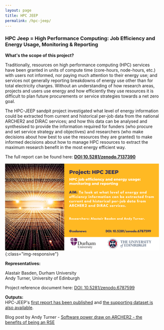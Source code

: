 ```yaml
---
layout: page
title: HPC JEEP
permalink: /hpc-jeep/
---
```


### HPC Jeep = High Performance Computing: Job Efficiency and Energy Usage, Monitoring & Reporting

**What's the scope of this project?** <br>

Traditionally, resources on high performance computing (HPC) services have been granted in units of compute time (core-hours, node-hours, etc.) with users not informed, nor paying much attention to their energy use; and services not generally reporting breakdowns of energy use other than for total electricity charges. Without an understanding of how research areas, projects and users use energy and how efficiently they use resources it is difficult to plan future procurements or service strategies towards a net zero goal. <br>

The HPC-JEEP sandpit project investigated what level of energy information could be extracted from current and historical per-job data from the national ARCHER2 and DiRAC services; and how this data can be analysed and synthesised to provide the information required for funders (who procure and set service strategy and objectives) and researchers (who make decisions about how best to use the resources they are granted) to make informed decisions about how to manage HPC resources to extract the maximum research benefit in the most energy efficient way.

The full report can be found here: **[DOI:10.5281/zenodo.7137390](https://doi.org/10.5281/zenodo.7137390)**

![arinzrit](/images/4.png){:class="img-responsive"}

**Representatives:** <br>

Alastair Basden, Durham University <br>
Andy Turner, University of Edinburgh <br>

Project reference document here: [DOI: 10.5281/zenodo.6787599](https://zenodo.org/record/6787599/)

**Outputs:** <br>
HPC-JEEP's [first report has been published](https://doi.org/10.5281/zenodo.7128628) and [the supporting dataset is also available](https://doi.org/10.5281/zenodo.7128645).

Blog post by Andy Turner - [Software power draw on ARCHER2 - the benefits of being an RSE](https://www.archer2.ac.uk/news/2022/10/10/ARCHER2CodePowerRSE.html)
